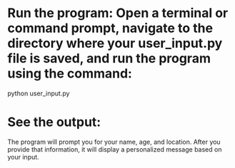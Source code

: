 # Run the program: Open a terminal or command prompt, navigate to the directory where your user_input.py file is saved, and run the program using the command:


python user_input.py

# See the output: 

The program will prompt you for your name, age, and location. After you provide that information, it will display a personalized message based on your input.
